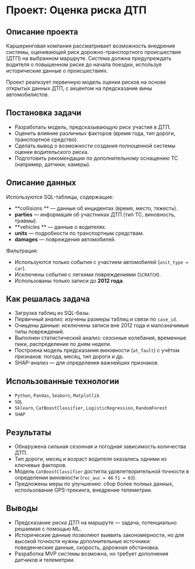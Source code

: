 # Проект: Оценка риска ДТП

## Описание проекта

Каршеринговая компания рассматривает возможность внедрения системы, оценивающей риск дорожно-транспортного происшествия (ДТП) на выбранном маршруте. Система должна предупреждать водителя о повышенном риске до начала поездки, используя исторические данные о происшествиях.

Проект реализует первичную модель оценки рисков на основе открытых данных ДТП, с акцентом на предсказание вины автомобилистов.

## Постановка задачи

- Разработать модель, предсказывающую риск участия в ДТП.
- Оценить влияние различных факторов (время года, тип дороги, транспортное средство).
- Сделать вывод о возможности создания полноценной системы оценки водительского риска.
- Подготовить рекомендации по дополнительному оснащению ТС (например, датчики, камеры).

## Описание данных

Используются SQL-таблицы, содержащие:

- **collisions ** — данные об инцидентах (время, место, тяжесть).
- **parties** — информация об участниках ДТП (тип ТС, виновность, травмы).
- **vehicles ** — данные о водителях.
- **units** — подробности по транспортным средствам.
- **damages** — повреждения автомобилей.

Фильтрация:

- Используются только события с участием автомобилей (`unit_type = car`).
- Исключены события с легкими повреждениями (`SCRATCH`).
- Использованы только записи до **2012 года**.

## Как решалась задача

- Загрузка таблиц из SQL-базы.
- Первичный анализ: изучены размеры таблиц и связи по `case_id`.
- Очищены данные: исключены записи вне 2012 года и малозначимые типы повреждений.
- Выполнен статистический анализ: сезонные колебания, временные пики, распределение по дням недели.
- Построена модель предсказания виновности (`at_fault`) с учётом признаков: погода, месяц, тип дороги и др.
- SHAP-анализ — для определения важнейших признаков.

## Использованные технологии

- `Python`, `Pandas`, `Seaborn`, `Matplotlib`
- `SQL`
- `Sklearn`, `CatBoostClassifier`, `LogisticRegression`, `RandomForest`
- `SHAP`

## Результаты

- Обнаружена сильная сезонная и погодная зависимость количества ДТП.
- Тип дороги, месяц и возраст водителя оказались одними из ключевых факторов.
- Модель `CatBoostClassifier` достигла удовлетворительной точности в определении виновности (`roc_auc = 66` `f1 = 63`).
- Предложены меры по улучшению: сбор более полных данных, использование GPS-трекинга, внедрение телеметрии.

## Выводы

- Предсказание риска ДТП на маршруте — задача, потенциально решаемая с помощью ML.
- Исторические данные позволяют выявить закономерности, но для высокой точности нужны дополнительные источники: поведенческие данные, скорость, дорожная обстановка.
- Разработка MVP системы возможна, но требует дополнения датчиков и телеметрии.
